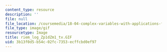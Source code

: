 ```yaml
---
content_type: resource
description: ''
file: null
file_location: /coursemedia/18-04-complex-variables-with-applications-fall-1999/3b13f0d5b54c02fc7353ecffcbd0ef97_riem_log_Zp1dZm1_tv.GIF
file_type: image/gif
resourcetype: Image
title: riem_log_Zp1dZm1_tv.GIF
uid: 3b13f0d5-b54c-02fc-7353-ecffcbd0ef97
---
```

